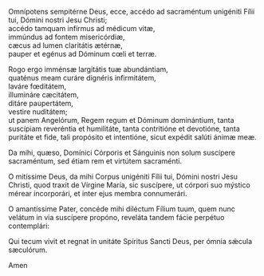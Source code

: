 Omnípotens sempitérne Deus, ecce, accédo ad sacraméntum unigéniti Fílii
tui, Dómini nostri Jesu Christi;\
accédo tamquam infírmus ad médicum vitæ,\
immúndus ad fontem misericórdiæ,\
cæcus ad lumen claritátis ætérnæ,\
pauper et egénus ad Dóminum cœli et terræ.

Rogo ergo imménsæ largitátis tuæ abundántiam,\
quaténus meam curáre dignéris infirmitátem,\
laváre fœditátem,\
illumináre cæcitátem,\
ditáre paupertátem,\
vestire nuditátem;\
ut panem Angelórum, Regem regum et Dóminum dominántium, tanta suscípiam
reveréntia et humilitáte, tanta contritióne et devotióne, tanta puritáte
et fide, tali propósito et intentióne, sicut expédit salúti ánimæ meæ.

Da mihi, quæso, Domínici Córporis et Sánguinis non solum suscípere
sacraméntum, sed étiam rem et virtútem sacraménti.

O mitíssime Deus, da mihi Corpus unigéniti Fílii tui, Dómini nostri Jesu
Christi, quod traxit de Vírgine María, sic suscípere, ut córpori suo
mýstico mérear incorporári, et inter ejus membra connumerári.

O amantíssime Pater, concéde mihi diléctum Fílium tuum, quem nunc
velátum in via suscípere propóno, reveláta tandem fácie perpétuo
contemplári:

Qui tecum vivit et regnat in unitáte Spíritus Sancti Deus, per ómnia
sǽcula sæculórum.

Amen
